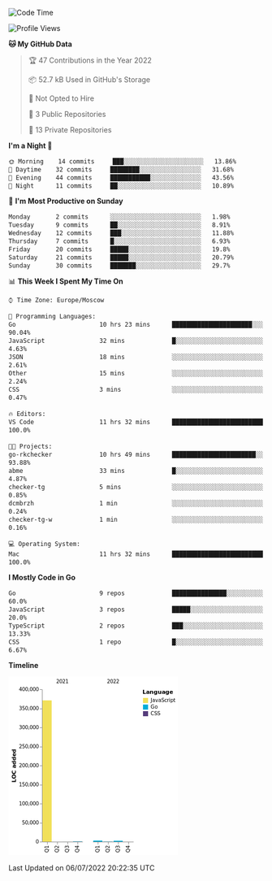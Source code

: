 <!--START_SECTION:waka-->
![Code Time](http://img.shields.io/badge/Code%20Time-366%20hrs%2026%20mins-blue)

![Profile Views](http://img.shields.io/badge/Profile%20Views-0-blue)

**🐱 My GitHub Data** 

> 🏆 47 Contributions in the Year 2022
 > 
> 📦 52.7 kB Used in GitHub's Storage 
 > 
> 🚫 Not Opted to Hire
 > 
> 📜 3 Public Repositories 
 > 
> 🔑 13 Private Repositories  
 > 
**I'm a Night 🦉** 

```text
🌞 Morning    14 commits     ███░░░░░░░░░░░░░░░░░░░░░░   13.86% 
🌆 Daytime    32 commits     ████████░░░░░░░░░░░░░░░░░   31.68% 
🌃 Evening    44 commits     ███████████░░░░░░░░░░░░░░   43.56% 
🌙 Night      11 commits     ██░░░░░░░░░░░░░░░░░░░░░░░   10.89%

```
📅 **I'm Most Productive on Sunday** 

```text
Monday       2 commits      ░░░░░░░░░░░░░░░░░░░░░░░░░   1.98% 
Tuesday      9 commits      ██░░░░░░░░░░░░░░░░░░░░░░░   8.91% 
Wednesday    12 commits     ███░░░░░░░░░░░░░░░░░░░░░░   11.88% 
Thursday     7 commits      █░░░░░░░░░░░░░░░░░░░░░░░░   6.93% 
Friday       20 commits     █████░░░░░░░░░░░░░░░░░░░░   19.8% 
Saturday     21 commits     █████░░░░░░░░░░░░░░░░░░░░   20.79% 
Sunday       30 commits     ███████░░░░░░░░░░░░░░░░░░   29.7%

```


📊 **This Week I Spent My Time On** 

```text
⌚︎ Time Zone: Europe/Moscow

💬 Programming Languages: 
Go                       10 hrs 23 mins      ██████████████████████░░░   90.04% 
JavaScript               32 mins             █░░░░░░░░░░░░░░░░░░░░░░░░   4.63% 
JSON                     18 mins             ░░░░░░░░░░░░░░░░░░░░░░░░░   2.61% 
Other                    15 mins             ░░░░░░░░░░░░░░░░░░░░░░░░░   2.24% 
CSS                      3 mins              ░░░░░░░░░░░░░░░░░░░░░░░░░   0.47%

🔥 Editors: 
VS Code                  11 hrs 32 mins      █████████████████████████   100.0%

🐱‍💻 Projects: 
go-rkchecker             10 hrs 49 mins      ███████████████████████░░   93.88% 
abme                     33 mins             █░░░░░░░░░░░░░░░░░░░░░░░░   4.87% 
checker-tg               5 mins              ░░░░░░░░░░░░░░░░░░░░░░░░░   0.85% 
dcmbrzh                  1 min               ░░░░░░░░░░░░░░░░░░░░░░░░░   0.24% 
checker-tg-w             1 min               ░░░░░░░░░░░░░░░░░░░░░░░░░   0.16%

💻 Operating System: 
Mac                      11 hrs 32 mins      █████████████████████████   100.0%

```

**I Mostly Code in Go** 

```text
Go                       9 repos             ███████████████░░░░░░░░░░   60.0% 
JavaScript               3 repos             █████░░░░░░░░░░░░░░░░░░░░   20.0% 
TypeScript               2 repos             ███░░░░░░░░░░░░░░░░░░░░░░   13.33% 
CSS                      1 repo              █░░░░░░░░░░░░░░░░░░░░░░░░   6.67%

```


**Timeline**

![Chart not found](https://raw.githubusercontent.com/jeezft/jeezft/main/charts/bar_graph.png) 


 Last Updated on 06/07/2022 20:22:35 UTC
<!--END_SECTION:waka-->
